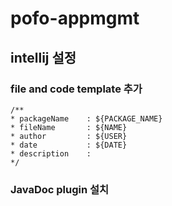 # pofo-appmgmt

## intellij 설정
### file and code template 추가
```
/**
* packageName    : ${PACKAGE_NAME}
* fileName       : ${NAME}
* author         : ${USER}
* date           : ${DATE}
* description    :
*/
```
### JavaDoc plugin 설치